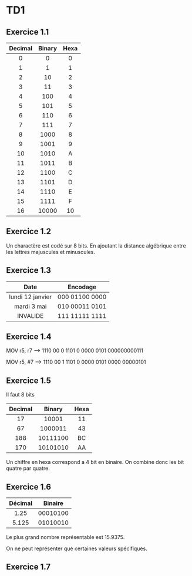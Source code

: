 # TD1

## Exercice 1.1

| Decimal | Binary | Hexa  |
| :-----: | :----: | :---: |
|    0    |   0    |   0   |
|    1    |   1    |   1   |
|    2    |   10   |   2   |
|    3    |   11   |   3   |
|    4    |  100   |   4   |
|    5    |  101   |   5   |
|    6    |  110   |   6   |
|    7    |  111   |   7   |
|    8    |  1000  |   8   |
|    9    |  1001  |   9   |
|   10    |  1010  |   A   |
|   11    |  1011  |   B   |
|   12    |  1100  |   C   |
|   13    |  1101  |   D   |
|   14    |  1110  |   E   |
|   15    |  1111  |   F   |
|   16    | 10000  |  10   |

## Exercice 1.2

Un charactère est codé sur 8 bits.
En ajoutant la distance algébrique entre les lettres majuscules et minuscules.

## Exercice 1.3

|Date|Encodage|
|:---:|:---:|
|lundi 12 janvier|000 01100 0000|
|mardi 3 mai|010 00011 0101|
|INVALIDE|111 11111 1111|

## Exercice 1.4 

MOV r5, r7  --> 1110 00 0 1101 0 0000 0101 000000000111

MOV r5, #7  --> 1110 00 1 1101 0 0000 0101 0000 00000101

## Exercice 1.5

Il faut 8 bits

| Decimal |  Binary  | Hexa |
| :-----: | :------: | :--: |
|   17    |  10001   |  11  |
|   67    | 1000011  |  43  |
|   188   | 10111100 |  BC  |
|   170   | 10101010 |  AA  |

Un chiffre en hexa correspond a 4 bit en binaire. On combine donc les bit quatre par quatre.

## Exercice 1.6

| Décimal | Binaire  |
| :-----: | :------: |
|  1.25   | 00010100 |
|  5.125  | 01010010 |

Le plus grand nombre représentable est 15.9375.

On ne peut représenter que certaines valeurs spécifiques.

## Exercice 1.7

